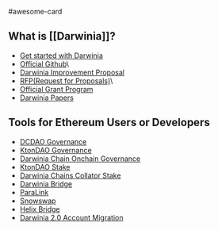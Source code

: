 #awesome-card

## What is [[Darwinia]]?

- [Get started with Darwinia](https://docs.darwinia.network/)
- [Official Github](https://github.com/darwinia-network)\
- [Darwinia Improvement Proposal](https://dips.darwinia.network/)
- [RFP(Request for Proposals)](https://github.com/darwinia-network/collaboration/issues)\
- [Official Grant Program](https://github.com/darwinia-network/collaboration/blob/master/grant/README.md)
- [Darwinia Papers](https://darwinia.network/#/papers)

## Tools for Ethereum Users or Developers

- [DCDAO Governance](https://www.tally.xyz/gov/dcdao)
- [KtonDAO Governance](https://www.tally.xyz/gov/ktondao)
- [Darwinia Chain Onchain Governance](https://darwinia2.subsquare.io/)
- [KtonDAO Stake](https://staking.ktondao.xyz/)
- [Darwinia Chains Collator Stake](https://collator-staking.darwinia.network/)
- [Darwinia Bridge](https://bridge.darwinia.network/)
- [ParaLink](https://para.link/)
- [Snowswap](https://snowswap.xyz/#/)
- [Helix Bridge](https://helixbridge.app/)
- [Darwinia 2.0 Account Migration](https://migration.darwinia.network/)